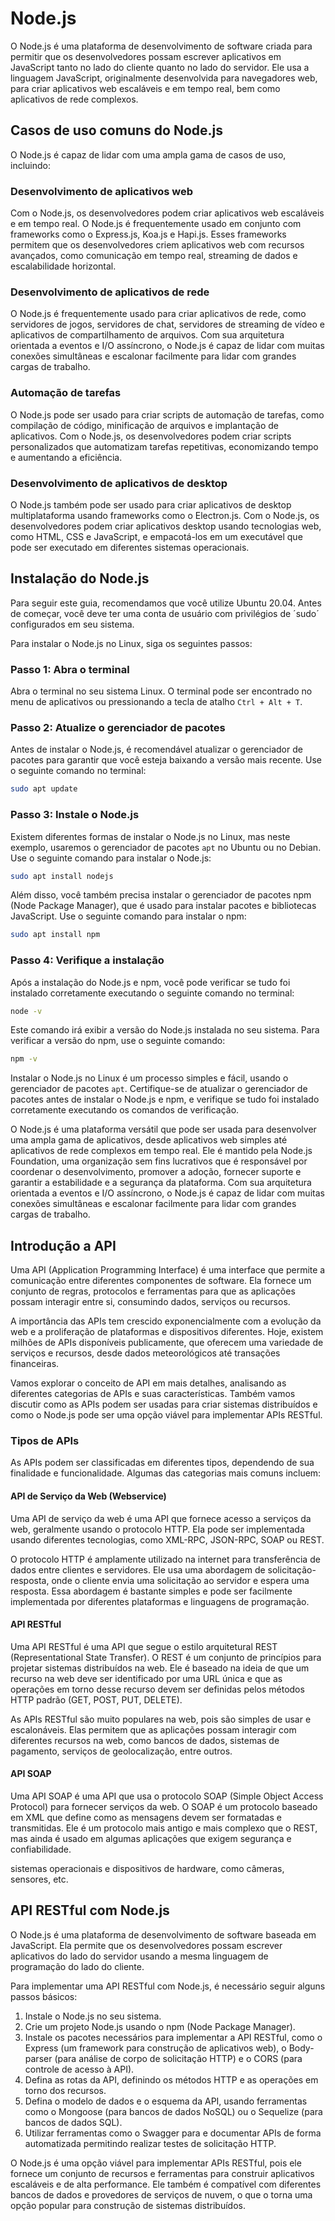 # Node.js

O Node.js é uma plataforma de desenvolvimento de software criada para permitir que os desenvolvedores possam escrever aplicativos em JavaScript tanto no lado do cliente quanto no lado do servidor. Ele usa a linguagem JavaScript, originalmente desenvolvida para navegadores web, para criar aplicativos web escaláveis e em tempo real, bem como aplicativos de rede complexos.

## Casos de uso comuns do Node.js

O Node.js é capaz de lidar com uma ampla gama de casos de uso, incluindo:

### Desenvolvimento de aplicativos web

Com o Node.js, os desenvolvedores podem criar aplicativos web escaláveis e em tempo real. O Node.js é frequentemente usado em conjunto com frameworks como o Express.js, Koa.js e Hapi.js. Esses frameworks permitem que os desenvolvedores criem aplicativos web com recursos avançados, como comunicação em tempo real, streaming de dados e escalabilidade horizontal.

### Desenvolvimento de aplicativos de rede

O Node.js é frequentemente usado para criar aplicativos de rede, como servidores de jogos, servidores de chat, servidores de streaming de vídeo e aplicativos de compartilhamento de arquivos. Com sua arquitetura orientada a eventos e I/O assíncrono, o Node.js é capaz de lidar com muitas conexões simultâneas e escalonar facilmente para lidar com grandes cargas de trabalho.

### Automação de tarefas

O Node.js pode ser usado para criar scripts de automação de tarefas, como compilação de código, minificação de arquivos e implantação de aplicativos. Com o Node.js, os desenvolvedores podem criar scripts personalizados que automatizam tarefas repetitivas, economizando tempo e aumentando a eficiência.

### Desenvolvimento de aplicativos de desktop

O Node.js também pode ser usado para criar aplicativos de desktop multiplataforma usando frameworks como o Electron.js. Com o Node.js, os desenvolvedores podem criar aplicativos desktop usando tecnologias web, como HTML, CSS e JavaScript, e empacotá-los em um executável que pode ser executado em diferentes sistemas operacionais.

## Instalação do Node.js

Para seguir este guia, recomendamos que você utilize Ubuntu 20.04. Antes de começar, você deve ter uma conta de usuário com privilégios  de ´sudo´ configurados em seu sistema.

Para instalar o Node.js no Linux, siga os seguintes passos:

### Passo 1: Abra o terminal

Abra o terminal no seu sistema Linux. O terminal pode ser encontrado no menu de aplicativos ou pressionando a tecla de atalho `Ctrl + Alt + T`.

### Passo 2: Atualize o gerenciador de pacotes

Antes de instalar o Node.js, é recomendável atualizar o gerenciador de pacotes para garantir que você esteja baixando a versão mais recente. Use o seguinte comando no terminal:

```bash
sudo apt update
```

### Passo 3: Instale o Node.js

Existem diferentes formas de instalar o Node.js no Linux, mas neste exemplo, usaremos o gerenciador de pacotes `apt` no Ubuntu ou no Debian. Use o seguinte comando para instalar o Node.js:

```bash
sudo apt install nodejs
```

Além disso, você também precisa instalar o gerenciador de pacotes npm (Node Package Manager), que é usado para instalar pacotes e bibliotecas JavaScript. Use o seguinte comando para instalar o npm:

```bash
sudo apt install npm
```

### Passo 4: Verifique a instalação

Após a instalação do Node.js e npm, você pode verificar se tudo foi instalado corretamente executando o seguinte comando no terminal:

```bash
node -v
```

Este comando irá exibir a versão do Node.js instalada no seu sistema. Para verificar a versão do npm, use o seguinte comando:

```bash
npm -v
```

Instalar o Node.js no Linux é um processo simples e fácil, usando o gerenciador de pacotes `apt`. Certifique-se de atualizar o gerenciador de pacotes antes de instalar o Node.js e npm, e verifique se tudo foi instalado corretamente executando os comandos de verificação.

O Node.js é uma plataforma versátil que pode ser usada para desenvolver uma ampla gama de aplicativos, desde aplicativos web simples até aplicativos de rede complexos em tempo real. Ele é mantido pela Node.js Foundation, uma organização sem fins lucrativos que é responsável por coordenar o desenvolvimento, promover a adoção, fornecer suporte e garantir a estabilidade e a segurança da plataforma. Com sua arquitetura orientada a eventos e I/O assíncrono, o Node.js é capaz de lidar com muitas conexões simultâneas e escalonar facilmente para lidar com grandes cargas de trabalho.

## Introdução a API

Uma API (Application Programming Interface) é uma interface que permite a comunicação entre diferentes componentes de software. Ela fornece um conjunto de regras, protocolos e ferramentas para que as aplicações possam interagir entre si, consumindo dados, serviços ou recursos.

A importância das APIs tem crescido exponencialmente com a evolução da web e a proliferação de plataformas e dispositivos diferentes. Hoje, existem milhões de APIs disponíveis publicamente, que oferecem uma variedade de serviços e recursos, desde dados meteorológicos até transações financeiras.

Vamos explorar o conceito de API em mais detalhes, analisando as diferentes categorias de APIs e suas características. Também vamos discutir como as APIs podem ser usadas para criar sistemas distribuídos e como o Node.js pode ser uma opção viável para implementar APIs RESTful.

### Tipos de APIs

As APIs podem ser classificadas em diferentes tipos, dependendo de sua finalidade e funcionalidade. Algumas das categorias mais comuns incluem:

#### API de Serviço da Web (Webservice)

Uma API de serviço da web é uma API que fornece acesso a serviços da web, geralmente usando o protocolo HTTP. Ela pode ser implementada usando diferentes tecnologias, como XML-RPC, JSON-RPC, SOAP ou REST.

O protocolo HTTP é amplamente utilizado na internet para transferência de dados entre clientes e servidores. Ele usa uma abordagem de solicitação-resposta, onde o cliente envia uma solicitação ao servidor e espera uma resposta. Essa abordagem é bastante simples e pode ser facilmente implementada por diferentes plataformas e linguagens de programação.

#### API RESTful

Uma API RESTful é uma API que segue o estilo arquitetural REST (Representational State Transfer). O REST é um conjunto de princípios para projetar sistemas distribuídos na web. Ele é baseado na ideia de que um recurso na web deve ser identificado por uma URL única e que as operações em torno desse recurso devem ser definidas pelos métodos HTTP padrão (GET, POST, PUT, DELETE).

As APIs RESTful são muito populares na web, pois são simples de usar e escalonáveis. Elas permitem que as aplicações possam interagir com diferentes recursos na web, como bancos de dados, sistemas de pagamento, serviços de geolocalização, entre outros.

#### API SOAP

Uma API SOAP é uma API que usa o protocolo SOAP (Simple Object Access Protocol) para fornecer serviços da web. O SOAP é um protocolo baseado em XML que define como as mensagens devem ser formatadas e transmitidas. Ele é um protocolo mais antigo e mais complexo que o REST, mas ainda é usado em algumas aplicações que exigem segurança e confiabilidade.

sistemas operacionais e dispositivos de hardware, como câmeras, sensores, etc.

## API RESTful com Node.js

O Node.js é uma plataforma de desenvolvimento de software baseada em JavaScript. Ela permite que os desenvolvedores possam escrever aplicativos do lado do servidor usando a mesma linguagem de programação do lado do cliente.

Para implementar uma API RESTful com Node.js, é necessário seguir alguns passos básicos:

1. Instale o Node.js no seu sistema.
2. Crie um projeto Node.js usando o npm (Node Package Manager).
3. Instale os pacotes necessários para implementar a API RESTful, como o Express (um framework para construção de aplicativos web), o Body-parser (para análise de corpo de solicitação HTTP) e o CORS (para controle de acesso à API).
4. Defina as rotas da API, definindo os métodos HTTP e as operações em torno dos recursos.
5. Defina o modelo de dados e o esquema da API, usando ferramentas como o Mongoose (para bancos de dados NoSQL) ou o Sequelize (para bancos de dados SQL).
6. Utilizar ferramentas como o Swagger para e documentar APIs de forma automatizada permitindo realizar  testes de solicitação HTTP.

O Node.js é uma opção viável para implementar APIs RESTful, pois ele fornece um conjunto de recursos e ferramentas para construir aplicativos escaláveis e de alta performance. Ele também é compatível com diferentes bancos de dados e provedores de serviços de nuvem, o que o torna uma opção popular para construção de sistemas distribuídos.
